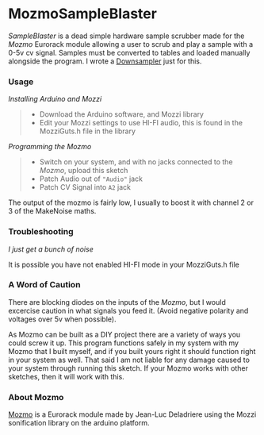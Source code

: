 # MozmoSampleBlaster

_SampleBlaster_ is a dead simple hardware sample scrubber made for the _Mozmo_ Eurorack module allowing a user to scrub and play a sample with a 0-5v cv signal. 
Samples must be converted to tables and loaded manually alongside the program. I wrote a [Downsampler](https://github.com/isaacgoodfellow/ArduinoWavetableDownsampler) just for this.

### Usage

_Installing Arduino and Mozzi_
> - Download the Arduino software, and Mozzi library
> - Edit your Mozzi settings to use HI-FI audio, this is found in the MozziGuts.h file in the library

_Programming the Mozmo_
> - Switch on your system, and with no jacks connected to the _Mozmo_, upload this sketch
> - Patch Audio out of `"Audio"` jack
> - Patch CV Signal into `A2` jack

The output of the mozmo is fairly low, I usually to boost it with channel 2 or 3 of the MakeNoise maths.


### Troubleshooting

_I just get a bunch of noise_

It is possible you have not enabled HI-FI mode in your MozziGuts.h file

### A Word of Caution
There are blocking diodes on the inputs of the _Mozmo_, but I would excercise caution in what signals you feed it. (Avoid negative polarity and voltages over 5v when possible).

As Mozmo can be built as a DIY project there are a variety of ways you could screw it up. This program functions safely in my system with my Mozmo that I built myself, and if you built yours right it should function right in your system as well. That said I am not liable for any damage caused to your system through running this sketch. If your Mozmo works with other sketches, then it will work with this.

### About Mozmo
[Mozmo](http://elek101.blogspot.com/2015/01/mozmo-brilliant-arduino-mozzi-synth-in.html) is a Eurorack module made by Jean-Luc Deladriere using the Mozzi sonification library on the arduino platform.
